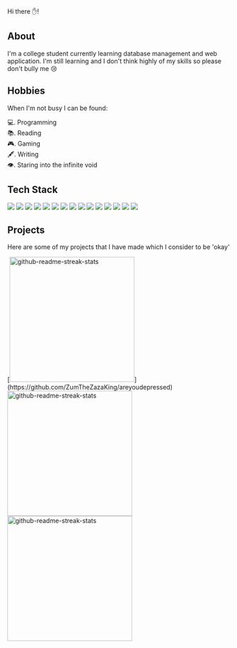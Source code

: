 Hi there ✋!

## About
I'm a college student currently learning database management and web application. I'm still learning and I don't think highly of my skills so please don't bully me 😢


## Hobbies
When I'm not busy I can be found:

💻.  Programming  
📚.  Reading  
🎮.  Gaming  
🖋.  Writing  
👁.  Staring into the infinite void


## Tech Stack
<p>
  <img src="https://img.shields.io/badge/Python-3776AB?style=for-the-badge&logo=python&logoColor=white" />
  <img src="https://img.shields.io/badge/HTML5-E34F26?style=for-the-badge&logo=html5&logoColor=white" />
  <img src="https://img.shields.io/badge/CSS3-1572B6?style=for-the-badge&logo=css3&logoColor=white" />
  <img src="https://img.shields.io/badge/JavaScript-323330?style=for-the-badge&logo=javascript&logoColor=F7DF1E" />
  <img src="https://img.shields.io/badge/Java-ED8B00?style=for-the-badge&logo=java&logoColor=white" />
  <img src="https://img.shields.io/badge/PHP-777BB4?style=for-the-badge&logo=php&logoColor=white" />
  <img src="https://img.shields.io/badge/json-5E5C5C?style=for-the-badge&logo=json&logoColor=white" />
  <img src="https://img.shields.io/badge/Node.js-339933?style=for-the-badge&logo=nodedotjs&logoColor=white" />
  <img src="https://img.shields.io/badge/React-20232A?style=for-the-badge&logo=react&logoColor=61DAFB" />
  <img src="https://img.shields.io/badge/next.js-000000?style=for-the-badge&logo=nextdotjs&logoColor=white" />
  <img src="https://img.shields.io/badge/MaterialUI-007fff?style=for-the-badge&logo=materialui&logoColor=white" />
  <img src="https://img.shields.io/badge/Sass-ff6699?style=for-the-badge&logo=sass&logoColor=white" />
  <img src="https://img.shields.io/badge/Visual_Studio_Code-0078D4?style=for-the-badge&logo=visual%20studio%20code&logoColor=white" />
  <img src="https://img.shields.io/badge/sublime_text-%23575757.svg?&style=for-the-badge&logo=sublime-text&logoColor=important" />
  <img src="https://img.shields.io/badge/MySQL-00000F?style=for-the-badge&logo=mysql&logoColor=white" />
</p>


## Projects
Here are some of my projects that I have made which I consider to be 'okay'

<p>
  [<img width="282" src="https://denvercoder1-github-readme-stats.vercel.app/api/pin/?username=zumthezazaking&repo=areyoudepressed&theme=react&bg_color=273849&title_color=F85D7F&icon_color=F8D866&hide_border=true&show_icons=false" alt="github-readme-streak-stats">](https://github.com/ZumTheZazaKing/areyoudepressed)
  <img width="282" src="https://denvercoder1-github-readme-stats.vercel.app/api/pin/?username=zumthezazaking&repo=shoutingplace&theme=react&bg_color=273849&title_color=F85D7F&icon_color=F8D866&hide_border=true&show_icons=false" alt="github-readme-streak-stats">
  <img width="282" src="https://denvercoder1-github-readme-stats.vercel.app/api/pin/?username=zumthezazaking&repo=qtpi-online&theme=react&bg_color=273849&title_color=F85D7F&icon_color=F8D866&hide_border=true&show_icons=false" alt="github-readme-streak-stats">
</p>









